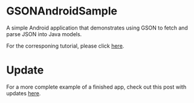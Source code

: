 GSONAndroidSample
=================

A simple Android application that demonstrates using GSON to fetch and parse JSON into Java models.

For the corresponing tutorial, please click [here](http://kylewbanks.com/post/show/Tutorial-Android-Parsing-JSON-with-GSON).


Update
======

For a more complete example of a finished app, check out this post with updates [here](http://kylewbanks.com/post/show/Open-Sourced-KyleWBanks-Android-App).
